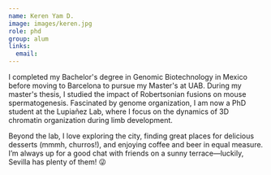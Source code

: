 ```yaml
---
name: Keren Yam D.
image: images/keren.jpg
role: phd
group: alum
links:
  email:
---
```

I completed my Bachelor's degree in Genomic Biotechnology in Mexico before moving to Barcelona to pursue my Master's at UAB. During my master's thesis, I studied the impact of Robertsonian fusions on mouse spermatogenesis. Fascinated by genome organization, I am now a PhD student at the Lupiañez Lab, where I focus on the dynamics of 3D chromatin organization during limb development.

Beyond the lab, I love exploring the city, finding great places for delicious desserts (mmmh, churros!), and enjoying coffee and beer in equal measure. I’m always up for a good chat with friends on a sunny terrace—luckily, Sevilla has plenty of them! 😜

